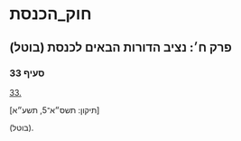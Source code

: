 # חוק_הכנסת

## פרק ח׳: נציב הדורות הבאים לכנסת (בוטל)

### סעיף 33

[33.](https://he.wikisource.org/wiki/%D7%97%D7%95%D7%A7_%D7%94%D7%9B%D7%A0%D7%A1%D7%AA#%D7%A1%D7%A2%D7%99%D7%A3_33)

[תיקון: תשס״א־5, תשע״א]

(בוטל).